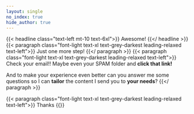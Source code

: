 ```yaml
---
layout: single
no_index: true
hide_author: true
---
```

{{< headline class="text-left mt-10 text-6xl">}}
Awesome!
{{</ headline >}}
{{< paragraph class="font-light text-xl text-grey-darkest leading-relaxed text-left">}}
Just one more step!
{{</ paragraph >}}
{{< paragraph class="font-light text-xl text-grey-darkest leading-relaxed text-left">}}
Check your email!! Maybe even your SPAM folder and __click that link!__

And to make your experience even better can you answer me some questions so I can __tailor__ the content I send you to __your needs__?
{{</ paragraph >}}
<div class="rm-area-mwd3-weekly-segmentation"></div>
{{< paragraph class="font-light text-xl text-grey-darkest leading-relaxed text-left">}}
Thanks
{{</ paragraph >}}
